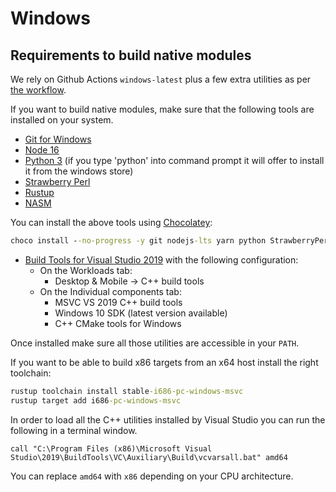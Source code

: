 # Windows


## Requirements to build native modules

We rely on Github Actions `windows-latest` plus a few extra utilities as per [the workflow](https://github.com/vector-im/element-desktop/blob/develop/.github/workflows/build_windows.yaml).

If you want to build native modules, make sure that the following tools are installed on your system.

-   [Git for Windows](https://git-scm.com/download/win)
-   [Node 16](https://nodejs.org)
-   [Python 3](https://www.python.org/downloads/) (if you type 'python' into command prompt it will offer to install it from the windows store)
-   [Strawberry Perl](https://strawberryperl.com/)
-   [Rustup](https://rustup.rs/)
-   [NASM](https://www.nasm.us/)

You can install the above tools using [Chocolatey](https://chocolatey.org/install):
```cmd
choco install --no-progress -y git nodejs-lts yarn python StrawberryPerl rustup.install nasm magicsplat-tcl-tk
```

-   [Build Tools for Visual Studio 2019](https://visualstudio.microsoft.com/downloads/#build-tools-for-visual-studio-2019) with the following configuration:
    -   On the Workloads tab:
        -   Desktop & Mobile -> C++ build tools
    -   On the Individual components tab:
        -   MSVC VS 2019 C++ build tools
        -   Windows 10 SDK (latest version available)
        -   C++ CMake tools for Windows

Once installed make sure all those utilities are accessible in your `PATH`.

If you want to be able to build x86 targets from an x64 host install the right toolchain:

```cmd
rustup toolchain install stable-i686-pc-windows-msvc
rustup target add i686-pc-windows-msvc
```

In order to load all the C++ utilities installed by Visual Studio you can run the following in a terminal window.

```
call "C:\Program Files (x86)\Microsoft Visual Studio\2019\BuildTools\VC\Auxiliary\Build\vcvarsall.bat" amd64
```

You can replace `amd64` with `x86` depending on your CPU architecture.
